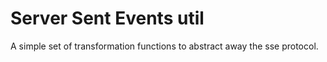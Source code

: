 # Server Sent Events util

A simple set of transformation functions to abstract away the sse protocol.